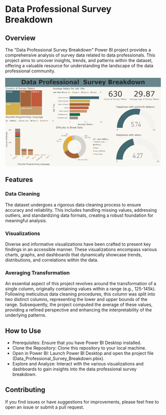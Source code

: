 # Data Professional Survey Breakdown

## Overview

The "Data Professional Survey Breakdown" Power BI project provides a comprehensive analysis of survey data related to data professionals. This project aims to uncover insights, trends, and patterns within the dataset, offering a valuable resource for understanding the landscape of the data professional community.

<img src="./assets/Overview.png">

## Features

### Data Cleaning

The dataset undergoes a rigorous data cleaning process to ensure accuracy and reliability. This includes handling missing values, addressing outliers, and standardizing data formats, creating a robust foundation for meaningful analysis.

### Visualizations

Diverse and informative visualizations have been crafted to present key findings in an accessible manner. These visualizations encompass various charts, graphs, and dashboards that dynamically showcase trends, distributions, and correlations within the data.

### Averaging Transformation

An essential aspect of this project revolves around the transformation of a single column, originally containing values within a range (e.g., 125-145k). Following meticulous data cleaning procedures, this column was split into two distinct columns, representing the lower and upper bounds of the range. Subsequently, the project computed the average of these values, providing a refined perspective and enhancing the interpretability of the underlying patterns.

## How to Use

- Prerequisites: Ensure that you have Power BI Desktop installed.
- Clone the Repository: Clone this repository to your local machine.
- Open in Power BI: Launch Power BI Desktop and open the project file (Data_Professional_Survey_Breakdown.pbix).
- Explore and Analyze: Interact with the various visualizations and dashboards to gain insights into the data professional survey breakdown.

## Contributing

If you find issues or have suggestions for improvements, please feel free to open an issue or submit a pull request.
